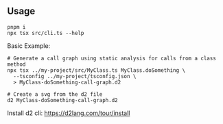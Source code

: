 ## Usage

```shell
pnpm i
npx tsx src/cli.ts --help
```

Basic Example:

```shell
# Generate a call graph using static analysis for calls from a class method
npx tsx ../my-project/src/MyClass.ts MyClass.doSomething \
  --tsconfig ../my-project/tsconfig.json \
  > MyClass-doSomething-call-graph.d2

# Create a svg from the d2 file
d2 MyClass-doSomething-call-graph.d2
```

Install d2 cli: https://d2lang.com/tour/install
